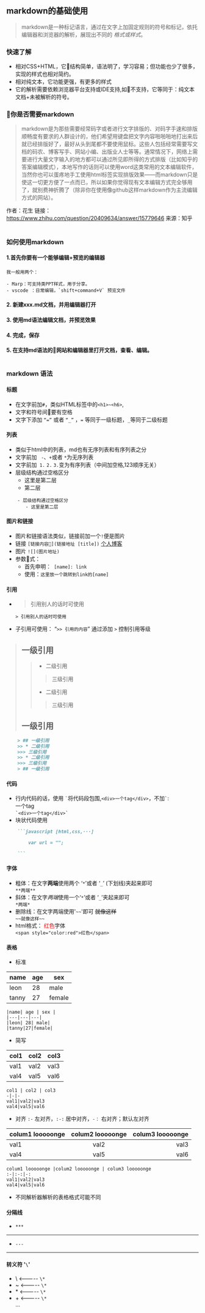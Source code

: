 ## markdown的基础使用
> markdown是一种标记语言，通过在文字上加固定规则的符号和标记，依托编辑器和浏览器的解析，展现出不同的 *格式或样式*。

### 快速了解
 - 相对CSS+HTML，它结构简单，语法明了，学习容易；但功能也少了很多，实现的样式也相对简约。
 - 相对纯文本，它功能更强，有更多的样式
 - 它的解析需要依赖浏览器平台支持或IDE支持,如不支持，它等同于：纯文本文档+未被解析的符号。

### 你是否需要markdown
 > markdown是为那些需要经常码字或者进行文字排版的、对码字手速和排版顺畅度有要求的人群设计的，他们希望用键盘把文字内容啪啪啪地打出来后就已经排版好了，最好从头到尾都不要使用鼠标。这些人包括经常需要写文档的码农、博客写手、网站小编、出版业人士等等。通常情况下，网络上需要进行大量文字输入的地方都可以通过所见即所得的方式排版（比如知乎的答案编辑模式），本地写作的话则可以使用word这类常用的文本编辑软件，当然你也可以蛋疼地手工使用html标签实现排版效果——而markdown只是使这一切更方便了一点而已，所以如果你觉得现有文本编辑方式完全够用了，就别费神折腾了（除非你在使用像github这样markdown作为主流编辑方式的网站）。

作者：花生
链接：https://www.zhihu.com/question/20409634/answer/15779646
来源：知乎
# 
### 如何使用markdown

####  1.首先你要有一个能够编辑+预览的编辑器

    我一般用两个：

    - Marp：可支持类PPT样式，用于分享。
    - vscode ：日常编辑，`shift+command+V` 预览文件

#### 2. 新建xxx.md文档，并用编辑器打开


#### 3. 使用md语法编辑文档，并预览效果

#### 4. 完成，保存

#### 5. 在支持md语法的网站和编辑器里打开文档，查看、编辑。

# 

### markdown 语法

#### 标题
 - 在文字前加`#`，类似HTML标签中的`<h1>~<h6>`,
 - 文字和符号间要有空格
 - 文字下添加 `“=”` 或者 `“_”` ，`=` 等同于一级标题，`_`等同于二级标题

#### 列表
- 类似于html中的列表，md也有无序列表和有序列表之分
- 文字前加 ``` -```、```+```或者 ```*```为无序列表
- 文字前加``` 1.``` ```2.``` ```3.```变为有序列表（中间加空格,123顺序无关）
- 层级结构通过空格区分
    - 这里是第二层
    - 第二层
```
    - 层级结构通过空格区分
       - 这里是第二层
```

#### 图片和链接
- 图片和链接语法类似，链接前加一个```!```便是图片
- 链接 `[链接内容](链接地址 [title])` [个人博客](http://www.wangyuanliang.com)
- 图片 `![](图片地址)`
- 参数式：
   - 首先申明：``` [name]: link```
   - 使用：`这里放一个跳转到link的[name]`

#### 引用
- > 引用别人的话时可使用    

   ` > 引用别人的话时可使用 ` 

- 子引用可使用： “`>> 引用的内容`” 通过添加 `>` 控制引用等级
> ## 一级引用
>> * 二级引用 
>>> 三级引用
>> * 二级引用
>>> 三级引用
> ## 一级引用

``` markdown
    > ## 一级引用
    >> * 二级引用 
    >>> 三级引用
    >> * 二级引用
    >>> 三级引用
    > ## 一级引用
```


#### 代码
- 行内代码的话，使用 ``` ` ```将代码段包围,`<div>一个tag</div>`，不加``` ` ```:<div>一个tag</div>  ``` `<div>一个tag</div>` ```
- 块状代码使用
``` markdown
    ```javascript [html,css,···]

        var url = "";

    ``` 
```
#### 字体
- 粗体：在文字**两端**使用两个 ‘`*`’或者 ‘`_`’ (下划线)夹起来即可   
`**两端**`
- 斜体：在文字*两端*使用一个‘`*`’或者 ‘`_`’夹起来即可  
 `*两端*`
- 删除线：在文字两端使用'`~~`'即可 ~~就像这样~~   
`~~就像这样~~`
- html格式： <span style="color:red">红色</span>字体    
 `<span style="color:red">红色</span>`
#### 表格
- 标准

|name| age | sex |
|---|---|---|
|leon| 28| male|
|tanny|27|female|
```
|name| age | sex |
|---|---|---|
|leon| 28| male|
|tanny|27|female|
```
- 简写

col1 | col2 | col3
-|-|-
val1|val2|val3
val4|val5|val6

```
col1 | col2 | col3
-|-|-
val1|val2|val3
val4|val5|val6
```

- 对齐   `:-` 左对齐，`:-:` 居中对齐，`-：` 右对齐；默认左对齐

colum1 looooonge |colum2 looooonge | colum3 looooonge
:-|:-:|-:
val1|val2|val3
val4|val5|val6

```
colum1 looooonge |colum2 looooonge | colum3 looooonge
:-|:-:|-:
val1|val2|val3
val4|val5|val6
```





- 不同解析器解析的表格格式可能不同

#### 分隔线
- `***`
***
- `---`
---


#### 转义符 '`\`'

- \\    <----- `\*`
- \~    <----- `\*`
- \*    <----- `\*`
- \+    <----- `\*`   
...
